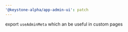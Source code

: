 ```yaml
---
'@keystone-alpha/app-admin-ui': patch
---
```


export `useAdminMeta` which an be useful in custom pages

